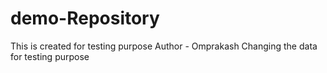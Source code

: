 # demo-Repository
This is created for testing purpose
Author - Omprakash
Changing the data for testing purpose